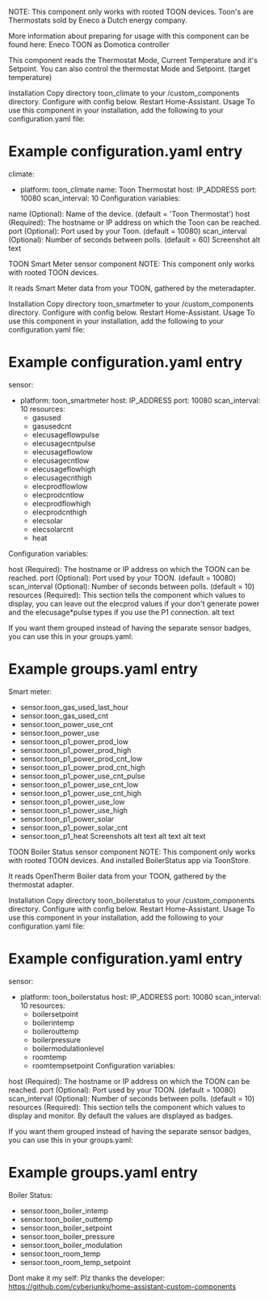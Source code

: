 NOTE: This component only works with rooted TOON devices. Toon's are Thermostats sold by Eneco a Dutch energy company.

More information about preparing for usage with this component can be found here: Eneco TOON as Domotica controller

This component reads the Thermostat Mode, Current Temperature and it's Setpoint. You can also control the thermostat Mode and Setpoint. (target temperature)

Installation
Copy directory toon_climate to your <config dir>/custom_components directory.
Configure with config below.
Restart Home-Assistant.
Usage
To use this component in your installation, add the following to your configuration.yaml file:

# Example configuration.yaml entry

climate:
  - platform: toon_climate
    name: Toon Thermostat
    host: IP_ADDRESS
    port: 10080
    scan_interval: 10
Configuration variables:

name (Optional): Name of the device. (default = 'Toon Thermostat')
host (Required): The hostname or IP address on which the Toon can be reached.
port (Optional): Port used by your Toon. (default = 10080)
scan_interval (Optional): Number of seconds between polls. (default = 60)
Screenshot
alt text

TOON Smart Meter sensor component
NOTE: This component only works with rooted TOON devices.

It reads Smart Meter data from your TOON, gathered by the meteradapter.

Installation
Copy directory toon_smartmeter to your <config dir>/custom_components directory.
Configure with config below.
Restart Home-Assistant.
Usage
To use this component in your installation, add the following to your configuration.yaml file:

# Example configuration.yaml entry

sensor:
  - platform: toon_smartmeter
    host: IP_ADDRESS
    port: 10080
    scan_interval: 10
    resources:
      - gasused
      - gasusedcnt
      - elecusageflowpulse
      - elecusagecntpulse
      - elecusageflowlow
      - elecusagecntlow
      - elecusageflowhigh
      - elecusagecnthigh
      - elecprodflowlow
      - elecprodcntlow
      - elecprodflowhigh
      - elecprodcnthigh
      - elecsolar
      - elecsolarcnt
      - heat
      
Configuration variables:

host (Required): The hostname or IP address on which the TOON can be reached.
port (Optional): Port used by your TOON. (default = 10080)
scan_interval (Optional): Number of seconds between polls. (default = 10)
resources (Required): This section tells the component which values to display, you can leave out the elecprod values if your don't generate power and the elecusage*pulse types if you use the P1 connection.
alt text

If you want them grouped instead of having the separate sensor badges, you can use this in your groups.yaml:

# Example groups.yaml entry

Smart meter:
  - sensor.toon_gas_used_last_hour
  - sensor.toon_gas_used_cnt
  - sensor.toon_power_use_cnt
  - sensor.toon_power_use
  - sensor.toon_p1_power_prod_low
  - sensor.toon_p1_power_prod_high
  - sensor.toon_p1_power_prod_cnt_low
  - sensor.toon_p1_power_prod_cnt_high
  - sensor.toon_p1_power_use_cnt_pulse
  - sensor.toon_p1_power_use_cnt_low
  - sensor.toon_p1_power_use_cnt_high
  - sensor.toon_p1_power_use_low
  - sensor.toon_p1_power_use_high
  - sensor.toon_p1_power_solar
  - sensor.toon_p1_power_solar_cnt
  - sensor.toon_p1_heat
Screenshots
alt text alt text alt text

TOON Boiler Status sensor component
NOTE: This component only works with rooted TOON devices. And installed BoilerStatus app via ToonStore.

It reads OpenTherm Boiler data from your TOON, gathered by the thermostat adapter.

Installation
Copy directory toon_boilerstatus to your <config dir>/custom_components directory.
Configure with config below.
Restart Home-Assistant.
Usage
To use this component in your installation, add the following to your configuration.yaml file:

# Example configuration.yaml entry

sensor:
  - platform: toon_boilerstatus
    host: IP_ADDRESS
    port: 10080
    scan_interval: 10
    resources:
      - boilersetpoint
      - boilerintemp
      - boilerouttemp
      - boilerpressure
      - boilermodulationlevel
      - roomtemp
      - roomtempsetpoint
Configuration variables:

host (Required): The hostname or IP address on which the TOON can be reached.
port (Optional): Port used by your TOON. (default = 10080)
scan_interval (Optional): Number of seconds between polls. (default = 10)
resources (Required): This section tells the component which values to display and monitor.
By default the values are displayed as badges.

If you want them grouped instead of having the separate sensor badges, you can use this in your groups.yaml:

# Example groups.yaml entry

Boiler Status:
  - sensor.toon_boiler_intemp
  - sensor.toon_boiler_outtemp
  - sensor.toon_boiler_setpoint
  - sensor.toon_boiler_pressure
  - sensor.toon_boiler_modulation
  - sensor.toon_room_temp
  - sensor.toon_room_temp_setpoint

Dont make it my self: Plz thanks the developer: https://github.com/cyberjunky/home-assistant-custom-components
